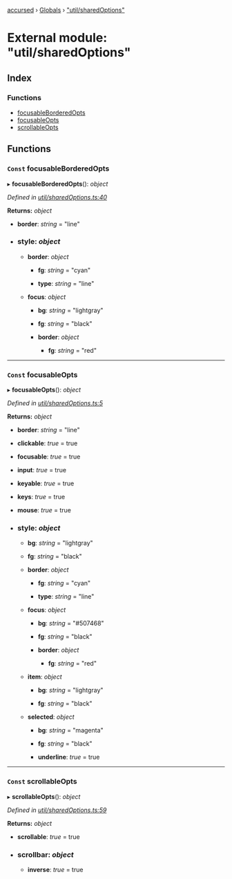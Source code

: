 [accursed](../README.md) › [Globals](../globals.md) › ["util/sharedOptions"](_util_sharedoptions_.md)

# External module: "util/sharedOptions"

## Index

### Functions

* [focusableBorderedOpts](_util_sharedoptions_.md#const-focusableborderedopts)
* [focusableOpts](_util_sharedoptions_.md#const-focusableopts)
* [scrollableOpts](_util_sharedoptions_.md#const-scrollableopts)

## Functions

### `Const` focusableBorderedOpts

▸ **focusableBorderedOpts**(): *object*

*Defined in [util/sharedOptions.ts:40](https://github.com/cancerberoSgx/accursed/blob/468bf3c/src/util/sharedOptions.ts#L40)*

**Returns:** *object*

* **border**: *string* = "line"

* ### **style**: *object*

  * **border**: *object*

    * **fg**: *string* = "cyan"

    * **type**: *string* = "line"

  * **focus**: *object*

    * **bg**: *string* = "lightgray"

    * **fg**: *string* = "black"

    * **border**: *object*

      * **fg**: *string* = "red"

___

### `Const` focusableOpts

▸ **focusableOpts**(): *object*

*Defined in [util/sharedOptions.ts:5](https://github.com/cancerberoSgx/accursed/blob/468bf3c/src/util/sharedOptions.ts#L5)*

**Returns:** *object*

* **border**: *string* = "line"

* **clickable**: *true* = true

* **focusable**: *true* = true

* **input**: *true* = true

* **keyable**: *true* = true

* **keys**: *true* = true

* **mouse**: *true* = true

* ### **style**: *object*

  * **bg**: *string* = "lightgray"

  * **fg**: *string* = "black"

  * **border**: *object*

    * **fg**: *string* = "cyan"

    * **type**: *string* = "line"

  * **focus**: *object*

    * **bg**: *string* = "#507468"

    * **fg**: *string* = "black"

    * **border**: *object*

      * **fg**: *string* = "red"

  * **item**: *object*

    * **bg**: *string* = "lightgray"

    * **fg**: *string* = "black"

  * **selected**: *object*

    * **bg**: *string* = "magenta"

    * **fg**: *string* = "black"

    * **underline**: *true* = true

___

### `Const` scrollableOpts

▸ **scrollableOpts**(): *object*

*Defined in [util/sharedOptions.ts:59](https://github.com/cancerberoSgx/accursed/blob/468bf3c/src/util/sharedOptions.ts#L59)*

**Returns:** *object*

* **scrollable**: *true* = true

* ### **scrollbar**: *object*

  * **inverse**: *true* = true
